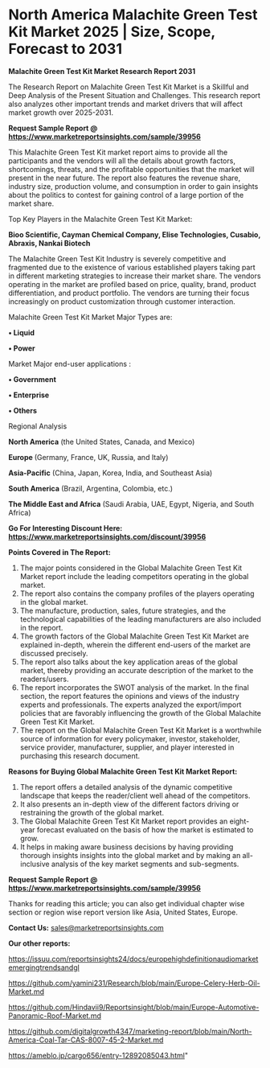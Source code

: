 # North America Malachite Green Test Kit Market 2025 | Size, Scope, Forecast to 2031

<strong>Malachite Green Test Kit Market Research Report 2031</strong>

The Research Report on Malachite Green Test Kit Market is a Skillful and Deep Analysis of the Present Situation and Challenges. This research report also analyzes other important trends and market drivers that will affect market growth over 2025-2031.

<strong>Request Sample Report @ <a href=https://www.marketreportsinsights.com/sample/39956>https://www.marketreportsinsights.com/sample/39956</a></strong>

This Malachite Green Test Kit market report aims to provide all the participants and the vendors will all the details about growth factors, shortcomings, threats, and the profitable opportunities that the market will present in the near future. The report also features the revenue share, industry size, production volume, and consumption in order to gain insights about the politics to contest for gaining control of a large portion of the market share.

Top Key Players in the Malachite Green Test Kit Market:

<strong>Bioo Scientific, Cayman Chemical Company, Elise Technologies, Cusabio, Abraxis, Nankai Biotech</strong>

The Malachite Green Test Kit Industry is severely competitive and fragmented due to the existence of various established players taking part in different marketing strategies to increase their market share. The vendors operating in the market are profiled based on price, quality, brand, product differentiation, and product portfolio. The vendors are turning their focus increasingly on product customization through customer interaction.

Malachite Green Test Kit Market Major Types are:

<strong>•  Liquid

•  Power</strong>

Market Major end-user applications :

<strong>•  Government

•  Enterprise

•  Others</strong>

Regional Analysis

</u><strong><b>North America</b></strong> (the United States, Canada, and Mexico)

<strong><b>Europe </b></strong>(Germany, France, UK, Russia, and Italy)

<strong><b>Asia-Pacific</b></strong> (China, Japan, Korea, India, and Southeast Asia)

<strong><b>South America</b></strong> (Brazil, Argentina, Colombia, etc.)

<strong><b>The Middle East and Africa</b></strong> (Saudi Arabia, UAE, Egypt, Nigeria, and South Africa)

<strong>Go For Interesting Discount Here: <a href=https://www.marketreportsinsights.com/discount/39956>https://www.marketreportsinsights.com/discount/39956</a></strong>

<strong>Points Covered in The Report:</strong>
<ol>
  <li>The major points considered in the Global Malachite Green Test Kit Market report include the leading competitors operating in the global market.</li>
  <li>The report also contains the company profiles of the players operating in the global market.</li>
  <li>The manufacture, production, sales, future strategies, and the technological capabilities of the leading manufacturers are also included in the report.</li>
  <li>The growth factors of the Global Malachite Green Test Kit Market are explained in-depth, wherein the different end-users of the market are discussed precisely.</li>
  <li>The report also talks about the key application areas of the global market, thereby providing an accurate description of the market to the readers/users.</li>
  <li>The report incorporates the SWOT analysis of the market. In the final section, the report features the opinions and views of the industry experts and professionals. The experts analyzed the export/import policies that are favorably influencing the growth of the Global Malachite Green Test Kit Market.</li>
  <li>The report on the Global Malachite Green Test Kit Market is a worthwhile source of information for every policymaker, investor, stakeholder, service provider, manufacturer, supplier, and player interested in purchasing this research document.</li>
</ol>
<strong>Reasons for Buying Global Malachite Green Test Kit Market Report:</strong>

<ol>
  <li>The report offers a detailed analysis of the dynamic competitive landscape that keeps the reader/client well ahead of the competitors.</li>
  <li>It also presents an in-depth view of the different factors driving or restraining the growth of the global market.</li>
  <li>The Global Malachite Green Test Kit Market report provides an eight-year forecast evaluated on the basis of how the market is estimated to grow.</li>
  <li>It helps in making aware business decisions by having providing thorough insights insights into the global market and by making an all-inclusive analysis of the key market segments and sub-segments.</li>
</ol>
<strong>Request Sample Report @ <a href=https://www.marketreportsinsights.com/sample/39956>https://www.marketreportsinsights.com/sample/39956</a></strong>


Thanks for reading this article; you can also get individual chapter wise section or region wise report version like Asia, United States, Europe.

<strong>Contact Us:</strong>
sales@marketreportsinsights.com

<strong>Our other reports:</strong>

<a href=https://issuu.com/reportsinsights24/docs/europehighdefinitionaudiomarketemergingtrendsandgl>https://issuu.com/reportsinsights24/docs/europehighdefinitionaudiomarketemergingtrendsandgl</a>

<a href=https://github.com/yamini231/Research/blob/main/Europe-Celery-Herb-Oil-Market.md>https://github.com/yamini231/Research/blob/main/Europe-Celery-Herb-Oil-Market.md</a>

<a href=https://github.com/Hindavii9/Reportsinsight/blob/main/Europe-Automotive-Panoramic-Roof-Market.md>https://github.com/Hindavii9/Reportsinsight/blob/main/Europe-Automotive-Panoramic-Roof-Market.md</a>

<a href=https://github.com/digitalgrowth4347/marketing-report/blob/main/North-America-Coal-Tar-CAS-8007-45-2-Market.md>https://github.com/digitalgrowth4347/marketing-report/blob/main/North-America-Coal-Tar-CAS-8007-45-2-Market.md</a>

<a href=https://ameblo.jp/cargo656/entry-12892085043.html>https://ameblo.jp/cargo656/entry-12892085043.html</a>"
